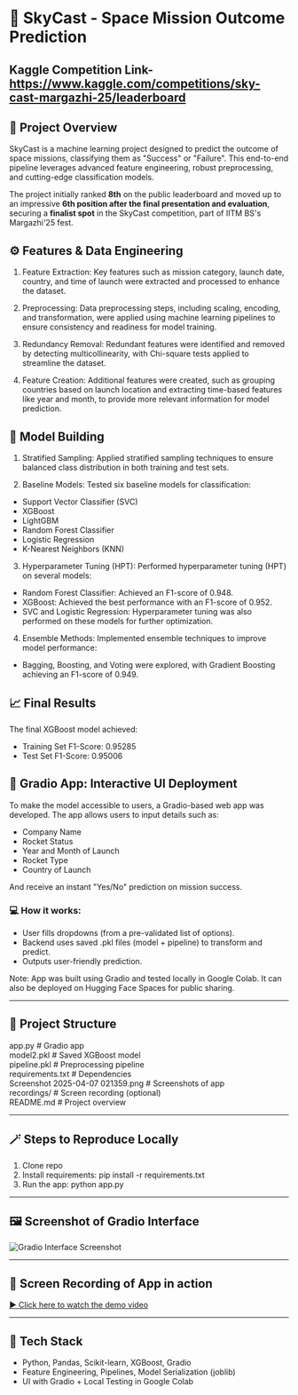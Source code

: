 # 🚀 SkyCast - Space Mission Outcome Prediction

## Kaggle Competition Link- https://www.kaggle.com/competitions/sky-cast-margazhi-25/leaderboard


## 📝 Project Overview 
SkyCast is a machine learning project designed to predict the outcome of space missions, classifying them as "Success" or "Failure". This end-to-end pipeline leverages advanced feature engineering, robust preprocessing, and cutting-edge classification models.

The project initially ranked **8th** on the public leaderboard and moved up to an impressive **6th position after the final presentation and evaluation**, securing a **finalist spot** in the SkyCast competition, part of IITM BS's Margazhi'25 fest.



## ⚙️ Features & Data Engineering
1. Feature Extraction: Key features such as mission category, launch date, country, and time of launch were extracted and processed to enhance the dataset.

2. Preprocessing: Data preprocessing steps, including scaling, encoding, and transformation, were applied using machine learning pipelines to ensure consistency and readiness for model training.

3. Redundancy Removal: Redundant features were identified and removed by detecting multicollinearity, with Chi-square tests applied to streamline the dataset.

4. Feature Creation: Additional features were created, such as grouping countries based on launch location and extracting time-based features like year and month, to provide more relevant information for model prediction.

## 🤖 Model Building
1. Stratified Sampling: Applied stratified sampling techniques to ensure balanced class distribution in both training and test sets.

2. Baseline Models: Tested six baseline models for classification:
   
  * Support Vector Classifier (SVC)
  * XGBoost
  * LightGBM
  * Random Forest Classifier
  * Logistic Regression
  * K-Nearest Neighbors (KNN)

3. Hyperparameter Tuning (HPT): Performed hyperparameter tuning (HPT) on several models:

* Random Forest Classifier: Achieved an F1-score of 0.948.
* XGBoost: Achieved the best performance with an F1-score of 0.952.
* SVC and Logistic Regression: Hyperparameter tuning was also performed on these models for further optimization.

4. Ensemble Methods: Implemented ensemble techniques to improve model performance:

* Bagging, Boosting, and Voting were explored, with Gradient Boosting achieving an F1-score of 0.949.

## 📈 Final Results
The final XGBoost model achieved:

* Training Set F1-Score: 0.95285
* Test Set F1-Score: 0.95006


## 🧪 Gradio App: Interactive UI Deployment  

To make the model accessible to users, a Gradio-based web app was developed. The app allows users to input details such as:

- Company Name
- Rocket Status
- Year and Month of Launch
- Rocket Type
- Country of Launch

And receive an instant "Yes/No" prediction on mission success.

### 💻 How it works:

- User fills dropdowns (from a pre-validated list of options).
- Backend uses saved .pkl files (model + pipeline) to transform and predict.
- Outputs user-friendly prediction.

Note: App was built using Gradio and tested locally in Google Colab. It can also be deployed on Hugging Face Spaces for public sharing.

---

## 📁 Project Structure

app.py                  # Gradio app  
model2.pkl              # Saved XGBoost model  
pipeline.pkl            # Preprocessing pipeline  
requirements.txt        # Dependencies  
Screenshot 2025-04-07 021359.png          # Screenshots of app  
recordings/             # Screen recording (optional)  
README.md               # Project overview  

---

## 🪄 Steps to Reproduce Locally

1. Clone repo
2. Install requirements:
   pip install -r requirements.txt
3. Run the app:
   python app.py

---

## 🖼️ Screenshot of Gradio Interface

![Gradio Interface Screenshot](images%20and%20videos/gradio_demo_ss.png)

---

## 🎥 Screen Recording of App in action

[▶️ Click here to watch the demo video](images%20and%20videos/gradio_demo_video.mp4)

---

## 🧠 Tech Stack

- Python, Pandas, Scikit-learn, XGBoost, Gradio
- Feature Engineering, Pipelines, Model Serialization (joblib)
- UI with Gradio + Local Testing in Google Colab
